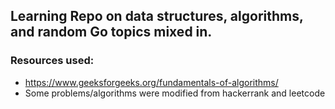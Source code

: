 ## Learning Repo on data structures, algorithms, and random Go topics mixed in.

### Resources used: 
* https://www.geeksforgeeks.org/fundamentals-of-algorithms/
* Some problems/algorithms were modified from hackerrank and leetcode




